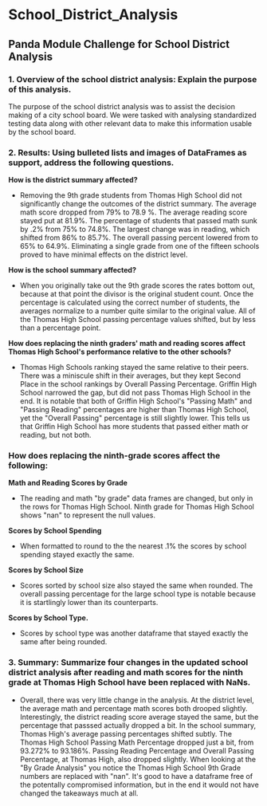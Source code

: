 # School_District_Analysis
## Panda Module Challenge for School District Analysis
 ### 1. Overview of the school district analysis: Explain the purpose of this analysis.
The purpose of the school district analysis was to assist the decision making of a city school board. We were tasked with analysing standardized testing data along with other relevant data to make this information usable by the school board.

### 2. Results: Using bulleted lists and images of DataFrames as support, address the following questions.

**How is the district summary affected?**
- Removing the 9th grade students from Thomas High School did not significantly change the outcomes of the district summary. The average math score dropped from 79% to 78.9 %. The average reading score stayed put at 81.9%. The percentage of students that passed math sunk by .2% from 75% to   74.8%. The largest change was in reading, which shifted from 86% to 85.7%. The overall passing percent lowered from to 65% to 64.9%. Eliminating a single grade from one of the fifteen schools proved to have minimal effects on the district level.

**How is the school summary affected?**
- When you originally take out the 9th grade scores the rates bottom out, because at that point the divisor is the original student count. Once the percentage is calculated using the correct number of students, the averages normalize to a number quite similar to the original value. All of the Thomas High School passing percentage values shifted, but by less than a percentage point. 

**How does replacing the ninth graders' math and reading scores affect Thomas High School's performance relative to the other schools?**
- Thomas High Schools ranking stayed the same relative to their peers. There was a miniscule shift in their averages, but they kept Second Place in the school rankings by Overall Passing Percentage. Griffin High School narrowed the gap, but did not pass Thomas High School in the end. It is notable that both of Griffin High School's "Passing Math" and "Passing Reading" percentages are higher than Thomas High School, yet the "Overall Passing" percentage is still slightly lower. This tells us that Griffin High School has more students that passed either math or reading, but not both.

### How does replacing the ninth-grade scores affect the following:

**Math and Reading Scores by Grade**
- The reading and math "by grade" data frames are changed, but only in the rows for Thomas High School. Ninth grade for Thomas High School shows "nan" to represent the null values. 

**Scores by School Spending**
- When formatted to round to the the nearest .1% the scores by school spending stayed exactly the same.

**Scores by School Size**
- Scores sorted by school size also stayed the same when rounded. The overall passing percentage for the large school type is notable because it is startlingly lower than its counterparts.

**Scores by School Type.**
- Scores by school type was another dataframe that stayed exactly the same after being rounded. 

### 3. Summary: Summarize four changes in the updated school district analysis after reading and math scores for the ninth grade at Thomas High School have been replaced with NaNs.

- Overall, there was very little change in the analysis. At the district level, the average math and percentage math scores both drooped slightly. Interestingly, the district reading score average stayed the same, but the percentage that passsed actually dropped a bit. In the school summary, Thomas High's average passing percentages shifted subtly. The Thomas High School Passing Math Percentage dropped just a bit, from 93.272% to 93.186%. Passing Reading Percentage and Overall Passing Percentage, at Thomas High, also dropped slightly. When looking at the "By Grade Analysis" you notice the Thomas High School 9th Grade numbers are replaced with "nan". It's good to have a dataframe free of the potentally compromised information, but in the end it would not have changed the takeaways much at all.
